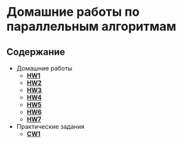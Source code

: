 # Домашние работы по параллельным алгоритмам

## Содержание

* Домашние работы
    * [**HW1**](./HW1/README.md)
    * [**HW2**](./HW2/README.md)
    * [**HW3**](./HW3/README.md)
    * [**HW4**](./HW4/README.md)
    * [**HW5**](./HW5/README.md)
    * [**HW6**](./HW6/README.md)
    * [**HW7**](./HW7/README.md)
* Практические задания
    * [**CW1**](./CW1/README.md)
